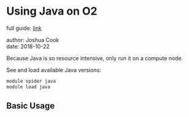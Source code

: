 # Using Java on O2

full guide: [link](https://wiki.rc.hms.harvard.edu/display/O2/Using+Java+on+O2)  

author: Joshua Cook  
date: 2018-10-22  

Because Java is so resource intensive, only run it on a compute node.

See and load available Java versions:

```bash
module spider java
module load java
```

## Basic Usage


